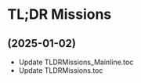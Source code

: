 # TL;DR Missions

##  (2025-01-02)
 

- Update TLDRMissions\_Mainline.toc  
- Update TLDRMissions.toc  
